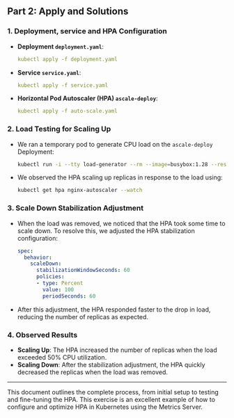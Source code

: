## Part 2: Apply and Solutions

### 1. Deployment, service and HPA Configuration

- **Deployment `deployment.yaml`**:
  ```yaml
  kubectl apply -f deployment.yaml
  ```

- **Service `service.yaml`**:
  ```yaml
  kubectl apply -f service.yaml
  ```

- **Horizontal Pod Autoscaler (HPA) `ascale-deploy`**:
  ```yaml
  kubectl apply -f auto-scale.yaml
  ```


### 2. Load Testing for Scaling Up

- We ran a temporary pod to generate CPU load on the `ascale-deploy` Deployment:
  ```bash
  kubectl run -i --tty load-generator --rm --image=busybox:1.28 --restart=Never -- /bin/sh -c "while sleep 0.01; do wget -q -O- http://nginx-service; done"
  ```

- We observed the HPA scaling up replicas in response to the load using:
  ```bash
  kubectl get hpa nginx-autoscaler --watch
  ```

### 3. Scale Down Stabilization Adjustment

- When the load was removed, we noticed that the HPA took some time to scale down. To resolve this, we adjusted the HPA stabilization configuration:

  ```yaml
  spec:
    behavior:
      scaleDown:
        stabilizationWindowSeconds: 60
        policies:
        - type: Percent
          value: 100
          periodSeconds: 60
  ```

- After this adjustment, the HPA responded faster to the drop in load, reducing the number of replicas as expected.

### 4. Observed Results

- **Scaling Up**: The HPA increased the number of replicas when the load exceeded 50% CPU utilization.
- **Scaling Down**: After the stabilization adjustment, the HPA quickly decreased the replicas when the load was removed.

---

This document outlines the complete process, from initial setup to testing and fine-tuning the HPA. This exercise is an excellent example of how to configure and optimize HPA in Kubernetes using the Metrics Server.
